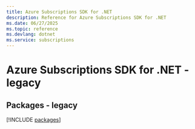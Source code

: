 ```yaml
---
title: Azure Subscriptions SDK for .NET
description: Reference for Azure Subscriptions SDK for .NET
ms.date: 06/27/2025
ms.topic: reference
ms.devlang: dotnet
ms.service: subscriptions
---
```

# Azure Subscriptions SDK for .NET - legacy
## Packages - legacy
[!INCLUDE [packages](subscriptions-index.md)]